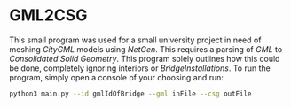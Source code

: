 # GML2CSG
This small program was used for a small university project in need of meshing _CityGML_ models using _NetGen_. This requires a parsing of _GML_ to _Consolidated Solid Geometry_. This program solely outlines how this could be done, completely ignoring interiors or _BridgeInstallations_. To run the program, simply open a console of your choosing and run:
``` bash
python3 main.py --id gmlIdOfBridge --gml inFile --csg outFile
```
